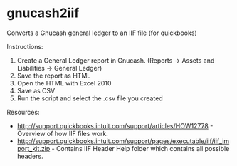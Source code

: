 gnucash2iif
===========

Converts a Gnucash general ledger to an IIF file (for quickbooks)

Instructions:

1. Create a General Ledger report in Gnucash. (Reports -> Assets and Liabilities -> General Ledger)
2. Save the report as HTML
3. Open the HTML with Excel 2010
4. Save as CSV
5. Run the script and select the .csv file you created

Resources: 

* http://support.quickbooks.intuit.com/support/articles/HOW12778 - Overview of how IIF files work.
* http://support.quickbooks.intuit.com/support/pages/executable/iif/iif_import_kit.zip - Contains IIF Header Help folder which contains all possible headers.
